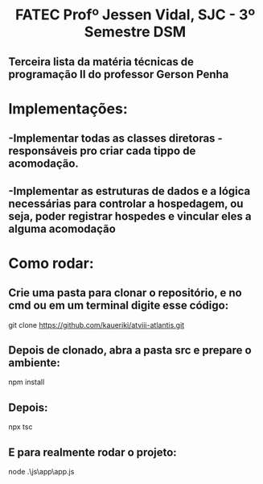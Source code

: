 <p align="center">
<h1 align="center"> FATEC Profº Jessen Vidal, SJC - 3º Semestre DSM </h1>

<h2>Terceira lista da matéria técnicas de programação II do professor Gerson Penha</h2>

<h1>Implementações:</h1>
<h2>-Implementar todas as classes diretoras - responsáveis pro criar cada tippo de acomodação.</h2>
<h2>-Implementar as estruturas de dados e a lógica necessárias para controlar a hospedagem, ou seja, poder registrar hospedes e vincular eles a alguma acomodação</h2>

<h1>Como rodar:</h1>
<h2>Crie uma pasta para clonar o repositório, e no cmd ou em um terminal digite esse código:</h2>

git clone https://github.com/kaueriki/atviii-atlantis.git

<h2>Depois de clonado, abra a pasta src e prepare o ambiente:</h2>

npm install

<h2>Depois:</h2>

npx tsc

<h2>E para realmente rodar o projeto:</h2>

node .\js\app\app.js

